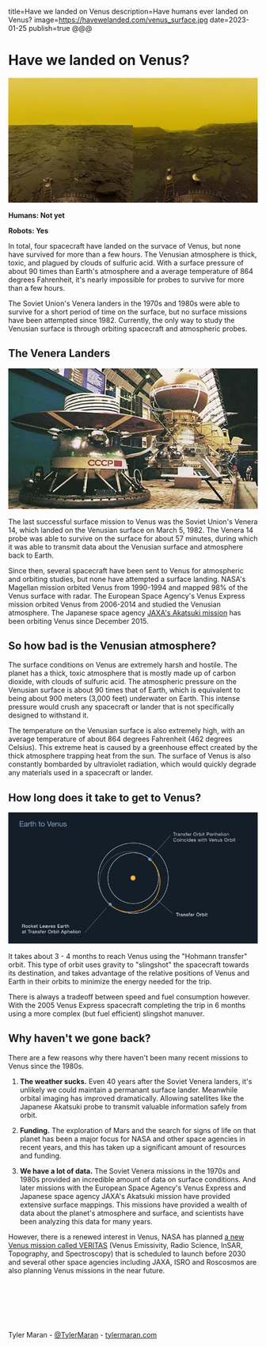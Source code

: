 title=Have we landed on Venus
description=Have humans ever landed on Venus?
image=https://havewelanded.com/venus_surface.jpg
date=2023-01-25
publish=true
@@@

# Have we landed on Venus?

<img alt='venus surface' src='./venus_surface.jpg'>

**Humans: Not yet**

**Robots: Yes**

In total, four spacecraft have landed on the survace of Venus, but none have survived for more than a few hours. The Venusian atmosphere is thick, toxic, and plagued by clouds of sulfuric acid. With a surface pressure of about 90 times than Earth's atmosphere and a average temperature of 864 degrees Fahrenheit, it's nearly impossible for probes to survive for more than a few hours.

The Soviet Union's Venera landers in the 1970s and 1980s were able to survive for a short period of time on the surface, but no surface missions have been attempted since 1982. Currently, the only way to study the Venusian surface is through orbiting spacecraft and atmospheric probes.

## The Venera Landers

<img alt='venus surface' src='./venera_landers.jpg'>

The last successful surface mission to Venus was the Soviet Union's Venera 14, which landed on the Venusian surface on March 5, 1982. The Venera 14 probe was able to survive on the surface for about 57 minutes, during which it was able to transmit data about the Venusian surface and atmosphere back to Earth.

Since then, several spacecraft have been sent to Venus for atmospheric and orbiting studies, but none have attempted a surface landing. NASA's Magellan mission orbited Venus from 1990-1994 and mapped 98% of the Venus surface with radar. The European Space Agency's Venus Express mission orbited Venus from 2006-2014 and studied the Venusian atmosphere. The Japanese space agency [JAXA's Akatsuki mission](https://en.wikipedia.org/wiki/Akatsuki_%28spacecraft%29) has been orbiting Venus since December 2015.

## So how bad is the Venusian atmosphere?

The surface conditions on Venus are extremely harsh and hostile. The planet has a thick, toxic atmosphere that is mostly made up of carbon dioxide, with clouds of sulfuric acid. The atmospheric pressure on the Venusian surface is about 90 times that of Earth, which is equivalent to being about 900 meters (3,000 feet) underwater on Earth. This intense pressure would crush any spacecraft or lander that is not specifically designed to withstand it.

The temperature on the Venusian surface is also extremely high, with an average temperature of about 864 degrees Fahrenheit (462 degrees Celsius). This extreme heat is caused by a greenhouse effect created by the thick atmosphere trapping heat from the sun. The surface of Venus is also constantly bombarded by ultraviolet radiation, which would quickly degrade any materials used in a spacecraft or lander.

## How long does it take to get to Venus?

<img alt='earth to venus' src='./earth_to_venus_hohmann.jpg'>

It takes about 3 - 4 months to reach Venus using the "Hohmann transfer" orbit. This type of orbit uses gravity to "slingshot" the spacecraft towards its destination, and takes advantage of the relative positions of Venus and Earth in their orbits to minimize the energy needed for the trip.

There is always a tradeoff between speed and fuel consumption however. With the 2005 Venus Express spacecraft completing the trip in 6 months using a more complex (but fuel efficient) slingshot manuver.

## Why haven't we gone back?

There are a few reasons why there haven't been many recent missions to Venus since the 1980s.

1. **The weather sucks.** Even 40 years after the Soviet Venera landers, it's unlikely we could maintain a permanant surface lander. Meanwhile orbital imaging has improved dramatically. Allowing satellites like the Japanese Akatsuki probe to transmit valuable information safely from orbit.

2. **Funding.** The exploration of Mars and the search for signs of life on that planet has been a major focus for NASA and other space agencies in recent years, and this has taken up a significant amount of resources and funding.

3. **We have a lot of data.** The Soviet Venera missions in the 1970s and 1980s provided an incredible amount of data on surface conditions. And later missions with the European Space Agency's Venus Express and Japanese space agency JAXA's Akatsuki mission have provided extensive surface mappings. This missions have provided a wealth of data about the planet's atmosphere and surface, and scientists have been analyzing this data for many years.

However, there is a renewed interest in Venus, NASA has planned [a new Venus mission called VERITAS](https://solarsystem.nasa.gov/missions/veritas/overview/) (Venus Emissivity, Radio Science, InSAR, Topography, and Spectroscopy) that is scheduled to launch before 2030 and several other space agencies including JAXA, ISRO and Roscosmos are also planning Venus missions in the near future.

<br>
<br>
<br>
<br>
<br>

Tyler Maran - [@TylerMaran](https://twitter.com/TylerMaran) - [tylermaran.com](https://tylermaran.com)
